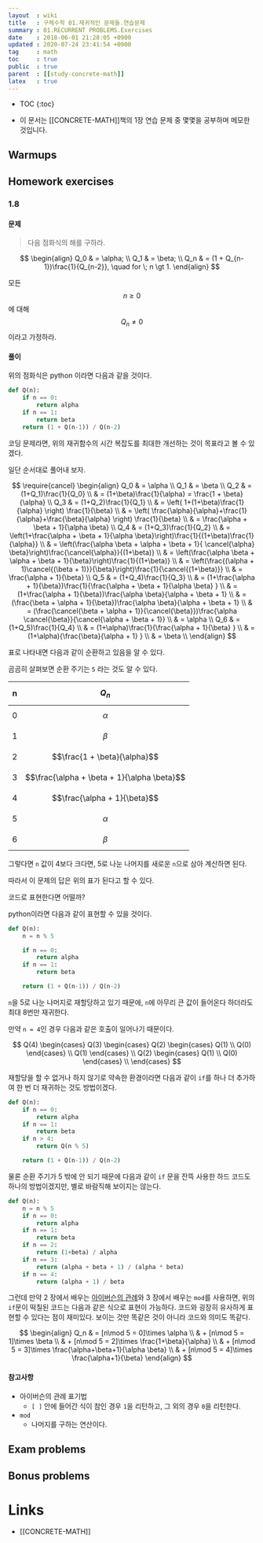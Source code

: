 ```yaml
---
layout  : wiki
title   : 구체수학 01.재귀적인 문제들.연습문제
summary : 01.RECURRENT PROBLEMS.Exercises
date    : 2018-06-01 21:28:05 +0900
updated : 2020-07-24 23:41:54 +0900
tag     : math
toc     : true
public  : true
parent  : [[study-concrete-math]]
latex   : true
---
```

* TOC
{:toc}

* 이 문서는 [[CONCRETE-MATH]]책의 1장 연습 문제 중 몇몇을 공부하며 메모한 것입니다.

## Warmups

## Homework exercises

### 1.8

#### 문제

> 다음 점화식의 해를 구하라.
>
$$
\begin{align}
Q_0 & = \alpha; \\
Q_1 & = \beta; \\
Q_n & = (1 + Q_{n-1})\frac{1}{Q_{n-2}}, \quad for \; n \gt 1.
\end{align}
$$
>
모든 $$n \ge 0$$에 대해 $$Q_n \ne 0$$이라고 가정하라.

#### 풀이

위의 점화식은 python 이라면 다음과 같을 것이다.

```python
def Q(n):
    if n == 0:
        return alpha
    if n == 1:
        return beta
    return (1 + Q(n-1)) / Q(n-2)
```

코딩 문제라면, 위의 재귀함수의 시간 복잡도를 최대한 개선하는 것이 목표라고 볼 수 있겠다.

일단 순서대로 풀어내 보자.

$$
\require{cancel}
\begin{align}
Q_0 & = \alpha \\
Q_1 & = \beta \\
Q_2 & = (1+Q_1)\frac{1}{Q_0} \\
    & = (1+\beta)\frac{1}{\alpha} = \frac{1 + \beta}{\alpha} \\
Q_3 & = (1+Q_2)\frac{1}{Q_1} \\
    & = \left( 1+(1+\beta)\frac{1}{\alpha} \right) \frac{1}{\beta} \\
    & = \left( \frac{\alpha}{\alpha}+\frac{1}{\alpha}+\frac{\beta}{\alpha} \right) \frac{1}{\beta} \\
    & = \frac{\alpha + \beta + 1}{\alpha \beta} \\
Q_4 & = (1+Q_3)\frac{1}{Q_2} \\
    & = \left(1+\frac{\alpha + \beta + 1}{\alpha \beta}\right)\frac{1}{(1+\beta)\frac{1}{\alpha}} \\
    & = \left(\frac{\alpha \beta + \alpha + \beta + 1}{ \cancel{\alpha} \beta}\right)\frac{\cancel{\alpha}}{(1+\beta)} \\
    & = \left(\frac{\alpha \beta + \alpha + \beta + 1}{\beta}\right)\frac{1}{(1+\beta)} \\
    & = \left(\frac{(\alpha + 1)\cancel{(\beta + 1)}}{\beta}\right)\frac{1}{\cancel{(1+\beta)}} \\
    & = \frac{\alpha + 1}{\beta} \\
Q_5 & = (1+Q_4)\frac{1}{Q_3} \\
    & = (1+\frac{\alpha + 1}{\beta})\frac{1}{\frac{\alpha + \beta + 1}{\alpha \beta} } \\
    & = (1+\frac{\alpha + 1}{\beta})\frac{\alpha \beta}{\alpha + \beta + 1} \\
    & = (\frac{\beta + \alpha + 1}{\beta})\frac{\alpha \beta}{\alpha + \beta + 1} \\
    & = (\frac{\cancel{\beta + \alpha + 1}}{\cancel{\beta}})\frac{\alpha \cancel{\beta}}{\cancel{\alpha + \beta + 1}} \\
    & = \alpha \\
Q_6 & = (1+Q_5)\frac{1}{Q_4} \\
    & = (1+\alpha)\frac{1}{\frac{\alpha + 1}{\beta} } \\
    & = (1+\alpha){\frac{\beta}{\alpha + 1} } \\
    & = \beta \\
\end{align}
$$

표로 나타내면 다음과 같이 순환하고 있음을 알 수 있다.

곰곰히 살펴보면 순환 주기는 `5` 라는 것도 알 수 있다.

| n | $$Q_n$$                                     |
|---|---------------------------------------------|
| 0 | $$\alpha$$                                  |
| 1 | $$\beta$$                                   |
| 2 | $$\frac{1 + \beta}{\alpha}$$                |
| 3 | $$\frac{\alpha + \beta + 1}{\alpha \beta}$$ |
| 4 | $$\frac{\alpha + 1}{\beta}$$                |
| 5 | $$\alpha$$                                  |
| 6 | $$\beta$$                                   |

그렇다면 `n` 값이 4보다 크다면, 5로 나눈 나머지를 새로운 `n`으로 삼아 계산하면 된다.

따라서 이 문제의 답은 위의 표가 된다고 할 수 있다.

코드로 표현한다면 어떨까?

python이라면 다음과 같이 표현할 수 있을 것이다. 

```python
def Q(n):
    n = n % 5

    if n == 0:
        return alpha
    if n == 1:
        return beta

    return (1 + Q(n-1)) / Q(n-2)
```

`n`을 5로 나눈 나머지로 재할당하고 있기 때문에, `n`에 아무리 큰 값이 들어온다 하더라도 최대 8번만 재귀한다.

만약 `n = 4`인 경우 다음과 같은 호출이 일어나기 때문이다.

$$
Q(4)
    \begin{cases} 
    Q(3)
        \begin{cases}
        Q(2)
            \begin{cases}
            Q(1) \\ Q(0)
            \end{cases} \\
        Q(1)
        \end{cases} \\
    Q(2)
        \begin{cases}
        Q(1) \\ Q(0)
        \end{cases} \\
    \end{cases}
$$

재할당을 할 수 없거나 하지 않기로 약속한 환경이라면 다음과 같이 `if`를 하나 더 추가하여 한 번 더 재귀하는 것도 방법이겠다.

```python
def Q(n):
    if n == 0:
        return alpha
    if n == 1:
        return beta
    if n > 4:
        return Q(n % 5)

    return (1 + Q(n-1)) / Q(n-2)
```

물론 순환 주기가 5 밖에 안 되기 때문에 다음과 같이 `if` 문을 잔뜩 사용한 하드 코드도 하나의 방법이겠지만, 별로 바람직해 보이지는 않는다.

```python
def Q(n):
    n = n % 5
    if n == 0:
        return alpha
    if n == 1:
        return beta
    if n == 2:
        return (1+beta) / alpha
    if n == 3:
        return (alpha + beta + 1) / (alpha * beta)
    if n == 4:
        return (alpha + 1) / beta
```

그런데 만약 2 장에서 배우는 [아이버슨의 관례](/wiki/c-m-02-Sums-01/#전통과-벗어난-표기법)와 3 장에서 배우는 `mod`를 사용하면, 위의 `if`문이 떡칠된 코드는 다음과 같은 식으로 표현이 가능하다. 코드와 굉장히 유사하게 표현할 수 있다는 점이 재미있다. 보이는 것만 똑같은 것이 아니라 코드와 의미도 똑같다.

$$
\begin{align}
Q_n & = [n\mod 5 = 0]\times \alpha \\
    & + [n\mod 5 = 1]\times \beta \\
    & + [n\mod 5 = 2]\times \frac{1+\beta}{\alpha} \\
    & + [n\mod 5 = 3]\times \frac{\alpha+\beta+1}{\alpha \beta} \\
    & + [n\mod 5 = 4]\times \frac{\alpha+1}{\beta}
\end{align}
$$

#### 참고사항

* 아이버슨의 관례 표기법
    * `[ ]` 안에 들어간 식이 참인 경우 `1`을 리턴하고, 그 외의 경우 `0`을 리턴한다.
* `mod`
    * 나머지를 구하는 연산이다.



## Exam problems

## Bonus problems

# Links

* [[CONCRETE-MATH]]

